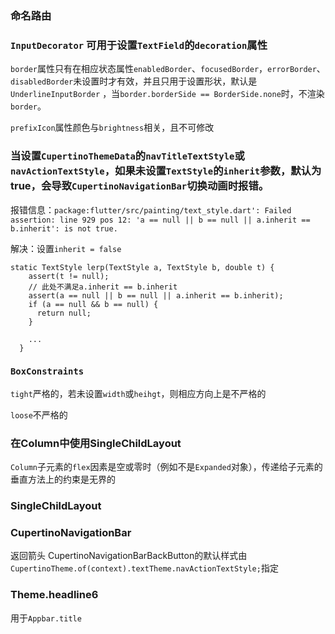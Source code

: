 ### 命名路由

### `InputDecorator`  可用于设置`TextField`的`decoration`属性

`border`属性只有在相应状态属性`enabledBorder`、`focusedBorder`，`errorBorder`、`disabledBorder`未设置时才有效，并且只用于设置形状，默认是`UnderlineInputBorder`  ，当`border.borderSide == BorderSide.none`时，不渲染`border`。

`prefixIcon`属性颜色与`brightness`相关，且不可修改

### 当设置`CupertinoThemeData`的`navTitleTextStyle`或`navActionTextStyle`，如果未设置`TextStyle`的`inherit`参数，默认为true，会导致`CupertinoNavigationBar`切换动画时报错。

报错信息：`package:flutter/src/painting/text_style.dart': Failed assertion: line 929 pos 12: 'a == null || b == null || a.inherit == b.inherit': is not true.`

解决：设置`inherit = false`

```
static TextStyle lerp(TextStyle a, TextStyle b, double t) {
    assert(t != null);
    // 此处不满足a.inherit == b.inherit
    assert(a == null || b == null || a.inherit == b.inherit);
    if (a == null && b == null) {
      return null;
    }

    ...
  }
```

### `BoxConstraints`

`tight`严格的，若未设置`width`或`heihgt`，则相应方向上是不严格的

`loose`不严格的

### 在Column中使用SingleChildLayout

`Column`子元素的`flex`因素是空或零时（例如不是`Expanded`对象），传递给子元素的垂直方法上的约束是无界的

### SingleChildLayout

### CupertinoNavigationBar

返回箭头 CupertinoNavigationBarBackButton的默认样式由`CupertinoTheme.of(context).textTheme.navActionTextStyle;`指定

### Theme.headline6

用于`Appbar.title`